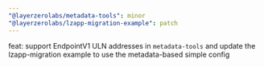```yaml
---
"@layerzerolabs/metadata-tools": minor
"@layerzerolabs/lzapp-migration-example": patch
---
```

feat: support EndpointV1 ULN addresses in `metadata-tools` and update the
lzapp-migration example to use the metadata-based simple config
